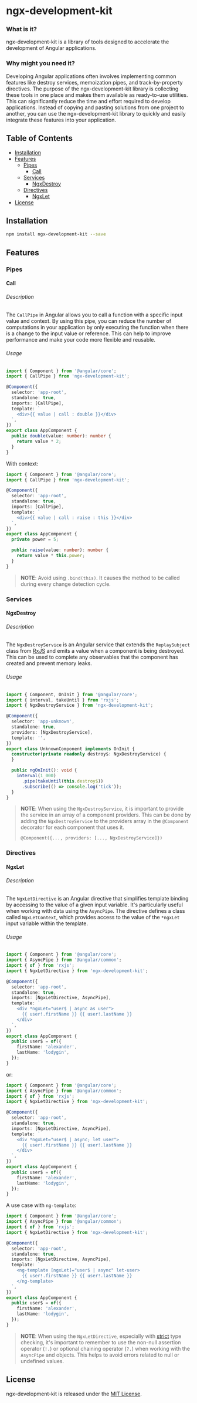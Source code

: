 # ngx-development-kit

### What is it?

ngx-development-kit is a library of tools designed to accelerate the development of Angular applications.

### Why might you need it?

Developing Angular applications often involves implementing common features like destroy services, memoization pipes,
and track-by-property directives.
The purpose of the ngx-development-kit library is collecting these tools in one place and makes them available as
ready-to-use utilities.
This can significantly reduce the time and effort required to develop applications.
Instead of copying and pasting solutions from one project to another, you can use the ngx-development-kit library to
quickly and easily integrate these features into your application.

## Table of Contents

* [Installation](#installation)
* [Features](#features)
  * [Pipes](#pipes)
    * [Call](#call)
  * [Services](#services)
    * [NgxDestroy](#ngxdestroy)
  * [Directives](#directives)
    * [NgxLet](#ngxlet)
* [License](#license)

## Installation

```bash
npm install ngx-development-kit --save
```

## Features

### Pipes

#### Call

###### Description

The `CallPipe` in Angular allows you to call a function with a specific input value and context.
By using this pipe, you can reduce the number of computations in your application by only executing the function when
there is a change to the input value or reference.
This can help to improve performance and make your code more flexible and reusable.

###### Usage

```ts
import { Component } from '@angular/core';
import { CallPipe } from 'ngx-development-kit';

@Component({
  selector: 'app-root',
  standalone: true,
  imports: [CallPipe],
  template: `
    <div>{{ value | call : double }}</div>
  `,
})
export class AppComponent {
  public double(value: number): number {
    return value * 2;
  }
}
```

With context:

```ts
import { Component } from '@angular/core';
import { CallPipe } from 'ngx-development-kit';

@Component({
  selector: 'app-root',
  standalone: true,
  imports: [CallPipe],
  template: `
    <div>{{ value | call : raise : this }}</div>
  `,
})
export class AppComponent {
  private power = 5;

  public raise(value: number): number {
    return value * this.power;
  }
}
```

> **NOTE**: Avoid using `.bind(this)`. It causes the method to be called during every change detection cycle.

### Services

#### NgxDestroy

###### Description

The `NgxDestroyService` is an Angular service that extends the `ReplaySubject` class
from [RxJS](https://rxjs.dev/api/index/class/ReplaySubject) and emits a value when a component is being destroyed. This
can be used to complete any observables that the component has created and prevent memory leaks.

###### Usage

```ts
import { Component, OnInit } from '@angular/core';
import { interval, takeUntil } from 'rxjs';
import { NgxDestroyService } from 'ngx-development-kit';

@Component({
  selector: 'app-unknown',
  standalone: true,
  providers: [NgxDestroyService],
  template: '',
})
export class UnknownComponent implements OnInit {
  constructor(private readonly destroy$: NgxDestroyService) {
  }

  public ngOnInit(): void {
    interval(1_000)
      .pipe(takeUntil(this.destroy$))
      .subscribe(() => console.log('tick'));
  }
}
```

> **NOTE**: When using the `NgxDestroyService`, it is important to provide the service in an array of a component
> providers. This can be done by adding the `NgxDestroyService` to the providers array in the `@Component` decorator for
> each
> component that uses it.
>
> `@Component({..., providers: [..., NgxDestroyService]})`

### Directives

#### NgxLet

###### Description

The `NgxLetDirective` is an Angular directive that simplifies template binding by accessing to the value of a given input
variable. It's particularly useful when working with data using the `AsyncPipe`. The directive defines a class called
`NgxLetContext`, which provides access to the value of the `*ngxLet` input variable within the template.

###### Usage

```ts
import { Component } from '@angular/core';
import { AsyncPipe } from '@angular/common';
import { of } from 'rxjs';
import { NgxLetDirective } from 'ngx-development-kit';

@Component({
  selector: 'app-root',
  standalone: true,
  imports: [NgxLetDirective, AsyncPipe],
  template: `
    <div *ngxLet="user$ | async as user">
      {{ user!.firstName }} {{ user!.lastName }}
    </div>
  `,
})
export class AppComponent {
  public user$ = of({
    firstName: 'alexander',
    lastName: 'lodygin',
  });
}
```

or:

```ts
import { Component } from '@angular/core';
import { AsyncPipe } from '@angular/common';
import { of } from 'rxjs';
import { NgxLetDirective } from 'ngx-development-kit';

@Component({
  selector: 'app-root',
  standalone: true,
  imports: [NgxLetDirective, AsyncPipe],
  template: `
    <div *ngxLet="user$ | async; let user">
      {{ user!.firstName }} {{ user!.lastName }}
    </div>
  `,
})
export class AppComponent {
  public user$ = of({
    firstName: 'alexander',
    lastName: 'lodygin',
  });
}
```

A use case with `ng-template`:

```ts
import { Component } from '@angular/core';
import { AsyncPipe } from '@angular/common';
import { of } from 'rxjs';
import { NgxLetDirective } from 'ngx-development-kit';

@Component({
  selector: 'app-root',
  standalone: true,
  imports: [NgxLetDirective, AsyncPipe],
  template: `
    <ng-template [ngxLet]="user$ | async" let-user>
      {{ user!.firstName }} {{ user!.lastName }}
    </ng-template>
  `,
})
export class AppComponent {
  public user$ = of({
    firstName: 'alexander',
    lastName: 'lodygin',
  });
}
```

> **NOTE**: When using the `NgxLetDirective`, especially with [strict](https://www.typescriptlang.org/tsconfig#strict) type checking, it's important to remember to use the
> non-null assertion operator (`!.`) or optional chaining operator (`?.`) when working with the `AsyncPipe` and objects. This helps to
> avoid errors related to null or undefined values.

## License

ngx-development-kit is released under
the [MIT License](https://github.com/lodygin/ngx-development-kit/blob/main/LICENSE).
